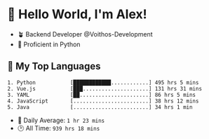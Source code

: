 # 👋 Hello World, I'm Alex!

- 🪴 Backend Developer @Voithos-Development
- 🐍 Proficient in Python

## 💚 My Top Languages
```
1. Python           [████████████............] 495 hrs 5 mins
2. Vue.js           [███.....................] 131 hrs 31 mins
3. YAML             [██......................] 86 hrs 5 mins
4. JavaScript       [........................] 38 hrs 12 mins
5. Java             [........................] 34 hrs 1 min
```
- 💪 Daily Average: `1 hr 23 mins`
- 🕑 All Time: `939 hrs 18 mins`